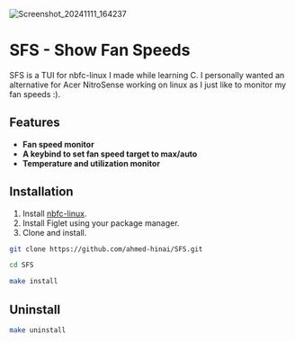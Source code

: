 ![Screenshot_20241111_164237](https://github.com/user-attachments/assets/50215e41-627a-494c-be37-8996565eaaea)

# SFS - Show Fan Speeds

SFS is a TUI for nbfc-linux I made while learning C. I personally wanted an alternative for Acer NitroSense working on linux as I just like to monitor my fan speeds :).  


## Features

- **Fan speed monitor**
- **A keybind to set fan speed target to max/auto**
- **Temperature and utilization monitor**

## Installation

1. Install [nbfc-linux](https://github.com/nbfc-linux/nbfc-linux).
2. Install Figlet using your package manager.
3. Clone and install.

  ```bash
git clone https://github.com/ahmed-hinai/SFS.git
   ```

  ```bash
cd SFS
  ```

  ```bash
make install
  ```
## Uninstall

  ```bash
make uninstall
  ```
